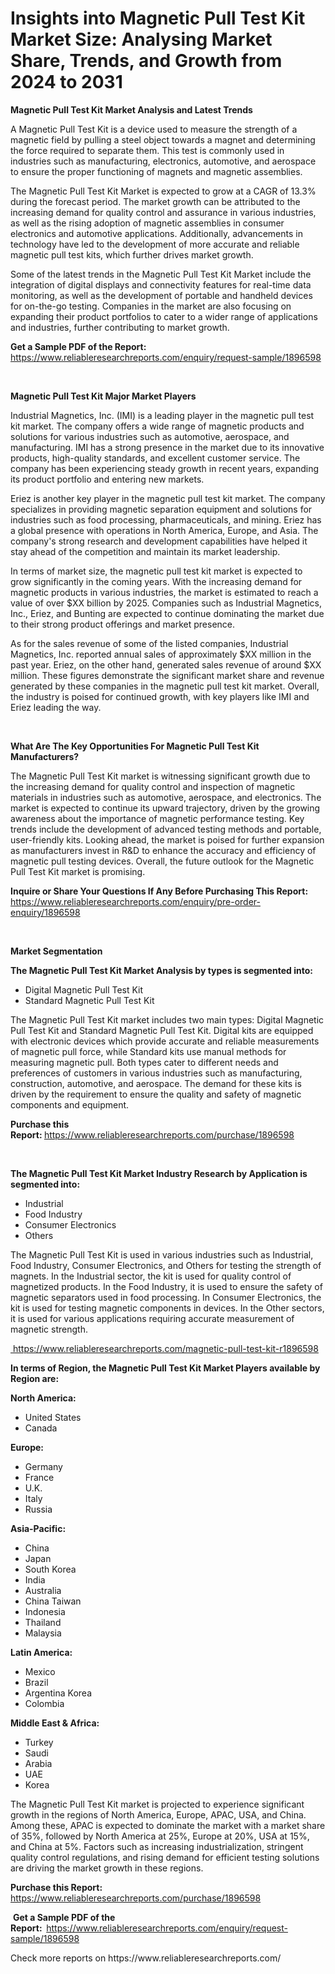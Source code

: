 <p><h1>Insights into Magnetic Pull Test Kit Market Size: Analysing Market Share, Trends, and Growth from 2024 to 2031</h1></p><p><strong>Magnetic Pull Test Kit Market Analysis and Latest Trends</strong></p>
<p><p>A Magnetic Pull Test Kit is a device used to measure the strength of a magnetic field by pulling a steel object towards a magnet and determining the force required to separate them. This test is commonly used in industries such as manufacturing, electronics, automotive, and aerospace to ensure the proper functioning of magnets and magnetic assemblies.</p><p>The Magnetic Pull Test Kit Market is expected to grow at a CAGR of 13.3% during the forecast period. The market growth can be attributed to the increasing demand for quality control and assurance in various industries, as well as the rising adoption of magnetic assemblies in consumer electronics and automotive applications. Additionally, advancements in technology have led to the development of more accurate and reliable magnetic pull test kits, which further drives market growth.</p><p>Some of the latest trends in the Magnetic Pull Test Kit Market include the integration of digital displays and connectivity features for real-time data monitoring, as well as the development of portable and handheld devices for on-the-go testing. Companies in the market are also focusing on expanding their product portfolios to cater to a wider range of applications and industries, further contributing to market growth.</p></p>
<p><strong>Get a Sample PDF of the Report:&nbsp;</strong> <a href="https://www.reliableresearchreports.com/enquiry/request-sample/1896598">https://www.reliableresearchreports.com/enquiry/request-sample/1896598</a></p>
<p>&nbsp;</p>
<p><strong>Magnetic Pull Test Kit Major Market Players</strong></p>
<p><p>Industrial Magnetics, Inc. (IMI) is a leading player in the magnetic pull test kit market. The company offers a wide range of magnetic products and solutions for various industries such as automotive, aerospace, and manufacturing. IMI has a strong presence in the market due to its innovative products, high-quality standards, and excellent customer service. The company has been experiencing steady growth in recent years, expanding its product portfolio and entering new markets.</p><p>Eriez is another key player in the magnetic pull test kit market. The company specializes in providing magnetic separation equipment and solutions for industries such as food processing, pharmaceuticals, and mining. Eriez has a global presence with operations in North America, Europe, and Asia. The company's strong research and development capabilities have helped it stay ahead of the competition and maintain its market leadership.</p><p>In terms of market size, the magnetic pull test kit market is expected to grow significantly in the coming years. With the increasing demand for magnetic products in various industries, the market is estimated to reach a value of over $XX billion by 2025. Companies such as Industrial Magnetics, Inc., Eriez, and Bunting are expected to continue dominating the market due to their strong product offerings and market presence.</p><p>As for the sales revenue of some of the listed companies, Industrial Magnetics, Inc. reported annual sales of approximately $XX million in the past year. Eriez, on the other hand, generated sales revenue of around $XX million. These figures demonstrate the significant market share and revenue generated by these companies in the magnetic pull test kit market. Overall, the industry is poised for continued growth, with key players like IMI and Eriez leading the way.</p></p>
<p>&nbsp;</p>
<p><strong>What Are The Key Opportunities For Magnetic Pull Test Kit Manufacturers?</strong></p>
<p><p>The Magnetic Pull Test Kit market is witnessing significant growth due to the increasing demand for quality control and inspection of magnetic materials in industries such as automotive, aerospace, and electronics. The market is expected to continue its upward trajectory, driven by the growing awareness about the importance of magnetic performance testing. Key trends include the development of advanced testing methods and portable, user-friendly kits. Looking ahead, the market is poised for further expansion as manufacturers invest in R&D to enhance the accuracy and efficiency of magnetic pull testing devices. Overall, the future outlook for the Magnetic Pull Test Kit market is promising.</p></p>
<p><strong>Inquire or Share Your Questions If Any Before Purchasing This Report:</strong> <a href="https://www.reliableresearchreports.com/enquiry/pre-order-enquiry/1896598">https://www.reliableresearchreports.com/enquiry/pre-order-enquiry/1896598</a></p>
<p>&nbsp;</p>
<p><strong>Market Segmentation</strong></p>
<p><strong>The Magnetic Pull Test Kit Market Analysis by types is segmented into:</strong></p>
<p><ul><li>Digital Magnetic Pull Test Kit</li><li>Standard Magnetic Pull Test Kit</li></ul></p>
<p><p>The Magnetic Pull Test Kit market includes two main types: Digital Magnetic Pull Test Kit and Standard Magnetic Pull Test Kit. Digital kits are equipped with electronic devices which provide accurate and reliable measurements of magnetic pull force, while Standard kits use manual methods for measuring magnetic pull. Both types cater to different needs and preferences of customers in various industries such as manufacturing, construction, automotive, and aerospace. The demand for these kits is driven by the requirement to ensure the quality and safety of magnetic components and equipment.</p></p>
<p><strong>Purchase this Report:&nbsp;</strong><a href="https://www.reliableresearchreports.com/purchase/1896598">https://www.reliableresearchreports.com/purchase/1896598</a></p>
<p>&nbsp;</p>
<p><strong>The Magnetic Pull Test Kit Market Industry Research by Application is segmented into:</strong></p>
<p><ul><li>Industrial</li><li>Food Industry</li><li>Consumer Electronics</li><li>Others</li></ul></p>
<p><p>The Magnetic Pull Test Kit is used in various industries such as Industrial, Food Industry, Consumer Electronics, and Others for testing the strength of magnets. In the Industrial sector, the kit is used for quality control of magnetized products. In the Food Industry, it is used to ensure the safety of magnetic separators used in food processing. In Consumer Electronics, the kit is used for testing magnetic components in devices. In the Other sectors, it is used for various applications requiring accurate measurement of magnetic strength.</p></p>
<p><a href="https://www.reliableresearchreports.com/magnetic-pull-test-kit-r1896598">&nbsp;https://www.reliableresearchreports.com/magnetic-pull-test-kit-r1896598</a></p>
<p><strong>In terms of Region, the Magnetic Pull Test Kit Market Players available by Region are:</strong></p>
<p>
    <p> <strong> North America: </strong>
        <ul>
            <li>United States</li>
            <li>Canada</li>
        </ul>
        </p> 
    <p> <strong> Europe: </strong>
        <ul>
            <li>Germany</li>
            <li>France</li>
            <li>U.K.</li>
            <li>Italy</li>
            <li>Russia</li>
        </ul>
        </p> 
    <p> <strong> Asia-Pacific: </strong>
        <ul>
            <li>China</li>
            <li>Japan</li>
            <li>South Korea</li>
            <li>India</li>
            <li>Australia</li>
            <li>China Taiwan</li>
            <li>Indonesia</li>
            <li>Thailand</li>
            <li>Malaysia</li>
        </ul>
        </p> 
    <p> <strong> Latin America: </strong>
        <ul>
            <li>Mexico</li>
            <li>Brazil</li>
            <li>Argentina Korea</li>
            <li>Colombia</li>
        </ul>
        </p> 
    <p> <strong> Middle East & Africa: </strong>
        <ul>
            <li>Turkey</li>
            <li>Saudi</li>
            <li>Arabia</li>
            <li>UAE</li>
            <li>Korea</li>
        </ul>
    </p>
    </p>
<p><p>The Magnetic Pull Test Kit market is projected to experience significant growth in the regions of North America, Europe, APAC, USA, and China. Among these, APAC is expected to dominate the market with a market share of 35%, followed by North America at 25%, Europe at 20%, USA at 15%, and China at 5%. Factors such as increasing industrialization, stringent quality control regulations, and rising demand for efficient testing solutions are driving the market growth in these regions.</p></p>
<p><strong>Purchase this Report: </strong><a href="https://www.reliableresearchreports.com/purchase/1896598">https://www.reliableresearchreports.com/purchase/1896598</a></p>
<p>&nbsp;<strong>Get a Sample PDF of the Report:&nbsp;&nbsp;</strong><a href="https://www.reliableresearchreports.com/enquiry/request-sample/1896598">https://www.reliableresearchreports.com/enquiry/request-sample/1896598</a></p>
<p><strong></strong></p>
<p>Check more reports on https://www.reliableresearchreports.com/</p>